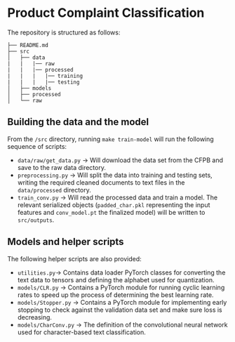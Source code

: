 # Product Complaint Classification

The repository is structured as follows:

```
├── README.md
├── src
│   ├── data
|   |   |── raw
|   |   |── processed     
|   |   |   |── training
|   |   |   |── testing  
│   ├── models
│   ├── processed  
│   └── raw       
```
## Building the data and the model
From the ```/src``` directory, running ```make train-model``` will run the following sequence of scripts:

- ```data/raw/get_data.py``` -> Will download the data set from the CFPB and save to the raw data directory.
- ```preprocessing.py``` -> Will split the data into training and testing sets, writing the required cleaned documents to text files in the ```data/processed``` directory.
- ```train_conv.py``` -> Will read the processed data and train a model. The relevant serialized objects (```padded_char.pkl``` representing the input features and ```conv_model.pt``` the finalized model) will be written to ```src/outputs```.
## Models and helper scripts
The following helper scripts are also provided:

- ```utilities.py```-> Contains data loader PyTorch classes for converting the text data to tensors and defining the alphabet used for quantization.
- ```models/CLR.py``` -> Contains a PyTorch module for running cyclic learning rates to speed up the process of determining the best learning rate.
- ```models/Stopper.py``` -> Contains a PyTorch module for implementing early stopping to check against the validation data set and make sure loss is decreasing.
- ```models/CharConv.py``` -> The definition of the convolutional neural network used for character-based text classification.
